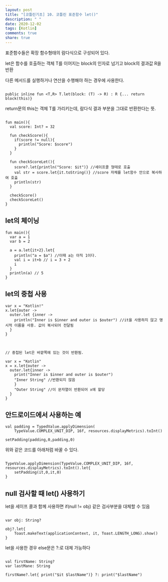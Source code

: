 ```yaml
---
layout: post
title: "[코틀린기초] 10. 코틀린 표준함수 let()"
description: " "
date: 2020-12-02
tags: [Kotlin]
comments: true
share: true
--- 
```



표준함수들은 확장 함수형태의 람다식으로 구성되어 있다.  
  
let은 함수를 호출하는 객체 T를 이어지는 block의 인자로 넘기고 block의 결과값 R을 반환

다른 메서드를 실행하거나 연산을 수행해야 하는 경우에 사용한다.


```

public inline fun <T,R> T.let(block: (T) -> R) : R {... return block(this)}

```

return문의 this는 객체 T를 가리키는데, 람다식 결과 부분을 그대로 반환한다는 뜻.  

```

fun main(){
  val score: Int? = 32
  
  fun checkScore(){
    if(score != null){
      println("Score: $score")
    }
  }
  
  fun checkScoreLet(){
    score?.let{println("Score: $it")} //세이프콜 형태로 호출
    val str = score.let{it.toString()} //score 자체를 let함수 안으로 복사하여 호출
    println(str)
  }
  
  checkScore()
  checkScoreLet()
}

```

## let의 체이닝  

```
fun main(){
  var a = 1
  var b = 2
  
  a = a.let{it+2}.let{ 
    println("a = $a") //이때 a는 아직 1이다.
    val i = it+b // i = 3 + 2  
    i
  }
  println(a) // 5
}
```

## let의 중첩 사용  

```
var x = "Kotlin!"
x.let{outer ->
  outer.let {inner ->
    println("Inner is $inner and outer is $outer") //it을 사용하지 않고 명시적 이름을 사용. 값이 복사되어 전달됨
  }
}



// 중첩된 let은 바깥쪽에 있는 것이 반환됨.

var x = "Kotlin"
x = x.let{outer ->
  outer.let{inner ->
    print("Inner is $inner and outer is $outer")
    "Inner String" //반환되지 않음
    }
    "Outer String" //이 문자열이 반환되어 x에 할당
  }
}

```

## 안드로이드에서 사용하는 예  

```
val padding = TypedValue.applyDimension(
    TypeValue.COMPLEX_UNIT_DIP, 16f, resources.displayMetrics).toInt()

setPadding(padding,0,padding,0)
```

위와 같은 코드를 아래처럼 바꿀 수 있다.  

```

TypeValue.applyDimension(TypeValue.COMPLEX_UNIT_DIP, 16f, resources.displayMetrics).toInt().let{
    setPadding(it,0,it,0)
}

```

## null 검사할 때 let() 사용하기  

let을 세이프 콜과 함께 사용하면 if(null != obj) 같은 검사부분을 대체할 수 있음
  
```

var obj: String?

obj?.let{
    Toast.makeText(applicationContext, it, Toast.LENGTH_LONG).show()
}

```

let을 사용한 경우 else문은 ?:로 대체 가능하다

```

val firstName: String?
var lastMane: String

firstName?.let{ print("$it $lastName")} ?: print("$lastName")

```
